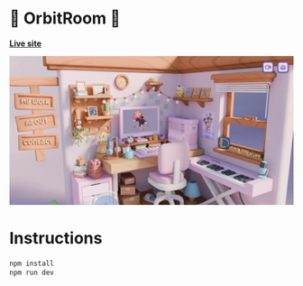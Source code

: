 # 💜 OrbitRoom 💜

**[Live site](http://sooahs-room-folio.com/)**

![Page screensho](public/media/og-image.webp?raw=true "Page screenshot")

# Instructions

```
npm install
npm run dev
```
